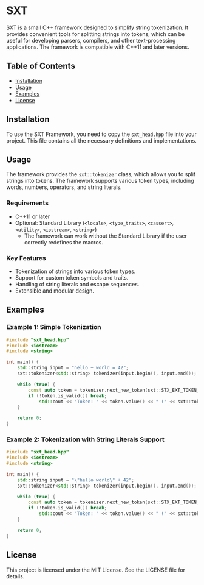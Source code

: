 # SXT

SXT is a small C++ framework designed to simplify string tokenization. It provides convenient tools for splitting strings into tokens, which can be useful for developing parsers, compilers, and other text-processing applications. The framework is compatible with C++11 and later versions.

## Table of Contents

- [Installation](#installation)
- [Usage](#usage)
- [Examples](#examples)
- [License](#license)

## Installation

To use the SXT Framework, you need to copy the `sxt_head.hpp` file into your project. This file contains all the necessary definitions and implementations.

## Usage

The framework provides the `sxt::tokenizer` class, which allows you to split strings into tokens. The framework supports various token types, including words, numbers, operators, and string literals.

### Requirements

- C++11 or later
- Optional: Standard Library (`<locale>`, `<type_traits>`, `<cassert>`, `<utility>`, `<iostream>`, `<string>`)
  - The framework can work without the Standard Library if the user correctly redefines the macros.

### Key Features

- Tokenization of strings into various token types.
- Support for custom token symbols and traits.
- Handling of string literals and escape sequences.
- Extensible and modular design.

## Examples

### Example 1: Simple Tokenization

```cpp
#include "sxt_head.hpp"
#include <iostream>
#include <string>

int main() {
    std::string input = "hello + world = 42";
    sxt::tokenizer<std::string> tokenizer(input.begin(), input.end());

    while (true) {
        const auto token = tokenizer.next_new_token(sxt::STX_EXT_TOKEN_TYPE_FLAG_BIT_NONE);
        if (!token.is_valid()) break;
            std::cout << "Token: " << token.value() << " (" << sxt::token_type_to_string(token.type()) << ")" << '\n';
    }

    return 0;
}
```

### Example 2: Tokenization with String Literals Support

```cpp
#include "sxt_head.hpp"
#include <iostream>
#include <string>

int main() {
    std::string input = "\"hello world\" + 42";
    sxt::tokenizer<std::string> tokenizer(input.begin(), input.end());

    while (true) {
        const auto token = tokenizer.next_new_token(sxt::STX_EXT_TOKEN_TYPE_FLAG_BIT_STRING_LETTERAL);
        if (!token.is_valid()) break;
            std::cout << "Token: " << token.value() << " (" << sxt::token_type_to_string(token.type()) << ")" << '\n';
    }

    return 0;
}
```
## License
This project is licensed under the MIT License. See the LICENSE file for details.
